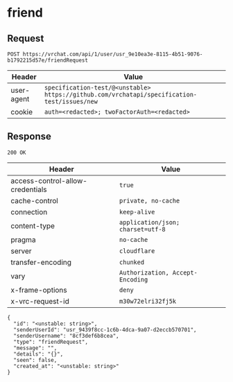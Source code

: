 # friend

## Request
`POST https://vrchat.com/api/1/user/usr_9e10ea3e-8115-4b51-9076-b1792215d57e/friendRequest`

| Header | Value |
| ------ | ----- |
| user-agent | `specification-test/@<unstable> https://github.com/vrchatapi/specification-test/issues/new` |
| cookie | `auth=<redacted>; twoFactorAuth=<redacted>` |


## Response
`200 OK`

| Header | Value |
| ------ | ----- |
| access-control-allow-credentials | `true` |
| cache-control | `private, no-cache` |
| connection | `keep-alive` |
| content-type | `application/json; charset=utf-8` |
| pragma | `no-cache` |
| server | `cloudflare` |
| transfer-encoding | `chunked` |
| vary | `Authorization, Accept-Encoding` |
| x-frame-options | `deny` |
| x-vrc-request-id | `m30w72elri32fj5k` |

```jsonc
{
  "id": "<unstable: string>",
  "senderUserId": "usr_9439f8cc-1c6b-4dca-9a07-d2eccb570701",
  "senderUsername": "8cf3def6b8cea",
  "type": "friendRequest",
  "message": "",
  "details": "{}",
  "seen": false,
  "created_at": "<unstable: string>"
}
```
